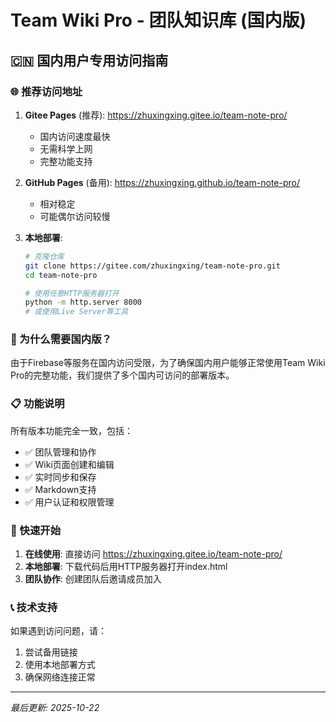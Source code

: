 # Team Wiki Pro - 团队知识库 (国内版)

## 🇨🇳 国内用户专用访问指南

### 🌐 推荐访问地址

1. **Gitee Pages** (推荐): https://zhuxingxing.gitee.io/team-note-pro/
   - 国内访问速度最快
   - 无需科学上网
   - 完整功能支持

2. **GitHub Pages** (备用): https://zhuxingxing.github.io/team-note-pro/
   - 相对稳定
   - 可能偶尔访问较慢

3. **本地部署**:
   ```bash
   # 克隆仓库
   git clone https://gitee.com/zhuxingxing/team-note-pro.git
   cd team-note-pro

   # 使用任意HTTP服务器打开
   python -m http.server 8000
   # 或使用Live Server等工具
   ```

### 🔧 为什么需要国内版？

由于Firebase等服务在国内访问受限，为了确保国内用户能够正常使用Team Wiki Pro的完整功能，我们提供了多个国内可访问的部署版本。

### 📋 功能说明

所有版本功能完全一致，包括：
- ✅ 团队管理和协作
- ✅ Wiki页面创建和编辑
- ✅ 实时同步和保存
- ✅ Markdown支持
- ✅ 用户认证和权限管理

### 🚀 快速开始

1. **在线使用**: 直接访问 https://zhuxingxing.gitee.io/team-note-pro/
2. **本地部署**: 下载代码后用HTTP服务器打开index.html
3. **团队协作**: 创建团队后邀请成员加入

### 📞 技术支持

如果遇到访问问题，请：
1. 尝试备用链接
2. 使用本地部署方式
3. 确保网络连接正常

---

*最后更新: 2025-10-22*